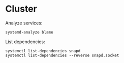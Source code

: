 # Cluster

Analyze services:

```shell
systemd-analyze blame
```

List dependencies:

```shell
systemctl list-dependencies snapd
systemctl list-dependencies --reverse snapd.socket
```
